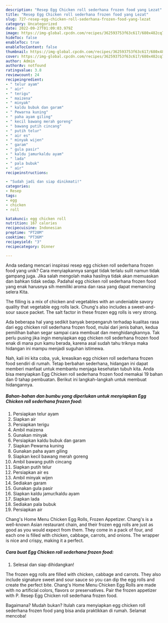 ```yaml
---
description: "Resep Egg Chicken roll sederhana frozen food yang Lezat"
title: "Resep Egg Chicken roll sederhana frozen food yang Lezat"
slug: 727-resep-egg-chicken-roll-sederhana-frozen-food-yang-lezat
category: Uncategorized
date: 2022-09-27T01:09:03.979Z
image: https://img-global.cpcdn.com/recipes/362593753f63c617/680x482cq70/egg-chicken-roll-sederhana-frozen-food-foto-resep-utama.jpg
hideToc: false
enableToc: true
enableTocContent: false
thumbnail: https://img-global.cpcdn.com/recipes/362593753f63c617/680x482cq70/egg-chicken-roll-sederhana-frozen-food-foto-resep-utama.jpg
cover: https://img-global.cpcdn.com/recipes/362593753f63c617/680x482cq70/egg-chicken-roll-sederhana-frozen-food-foto-resep-utama.jpg
author: Admin
authorAv: notfound
ratingvalue: 3.8
reviewcount: 24
recipeingredient:
- " telur ayam"
- " air"
- " terigu"
- " maizena"
- " minyak"
- " kaldu bubuk dan garam"
- " Pewarna kuning"
- " paha ayam giling"
- " kecil bawang merah goreng"
- " bawang putih cincang"
- " putih telur"
- " air es"
- " minyak wijen"
- " garam"
- " gula pasir"
- " kaldu jamurkaldu ayam"
- " lada"
- " pala bubuk"
- " air"
recipeinstructions:

- "Sudah jadi dan siap dinikmati!"
categories:
- Resep
tags:
- egg
- chicken
- roll

katakunci: egg chicken roll 
nutrition: 167 calories
recipecuisine: Indonesian
preptime: "PT20M"
cooktime: "PT36M"
recipeyield: "3"
recipecategory: Dinner

---
```





Anda sedang mencari inspirasi resep egg chicken roll sederhana frozen food yang unik? Cara menyiapkannya sangat tidak terlalu sulit namun tidak gampang juga. Jika salah mengolah maka hasilnya tidak akan memuaskan dan bahkan tidak sedap. Padahal egg chicken roll sederhana frozen food yang enak harusnya sih memiliki aroma dan rasa yang dapat memancing selera Kita.





The filling is a mix of chicken and vegetables with an undeniable savory quality that vegetable egg rolls lack. Chung&#39;s also includes a sweet-and-sour sauce packet. The salt factor in these frozen egg rolls is very strong.

Ada beberapa hal yang sedikit banyak berpengaruh terhadap kualitas rasa dari egg chicken roll sederhana frozen food, mulai dari jenis bahan, kedua pemilihan bahan segar sampai cara membuat dan menghidangkannya. Tak perlu pusing jika ingin menyiapkan egg chicken roll sederhana frozen food enak di mana pun kamu berada, karena asal sudah tahu triknya maka hidangan ini mampu menjadi suguhan istimewa.






Nah, kali ini kita coba, yuk, kreasikan egg chicken roll sederhana frozen food sendiri di rumah. Tetap berbahan sederhana, hidangan ini dapat memberi manfaat untuk membantu menjaga kesehatan tubuh kita. Anda bisa menyiapkan Egg Chicken roll sederhana frozen food memakai 19 bahan dan 0 tahap pembuatan. Berikut ini langkah-langkah untuk membuat hidangannya.

<!--inarticleads1-->

##### Bahan-bahan dan bumbu yang diperlukan untuk menyiapkan Egg Chicken roll sederhana frozen food:

1. Persiapkan  telur ayam
1. Siapkan  air
1. Persiapkan  terigu
1. Ambil  maizena
1. Gunakan  minyak
1. Persiapkan  kaldu bubuk dan garam
1. Siapkan  Pewarna kuning
1. Gunakan  paha ayam giling
1. Siapkan  kecil bawang merah goreng
1. Ambil  bawang putih cincang
1. Siapkan  putih telur
1. Persiapkan  air es
1. Ambil  minyak wijen
1. Sediakan  garam
1. Gunakan  gula pasir
1. Siapkan  kaldu jamur/kaldu ayam
1. Siapkan  lada
1. Sediakan  pala bubuk
1. Persiapkan  air


Chang&#39;s Home Menu Chicken Egg Rolls, Frozen Appetizer. Chang&#39;s is a well-known Asian restaurant chain, and their frozen egg rolls are just as good as you would expect from them. They come in a pack of four, and each one is filled with chicken, cabbage, carrots, and onions. The wrapper is nice and crispy, making it a perfect. 

<!--inarticleads2-->

##### Cara buat Egg Chicken roll sederhana frozen food:


1. Selesai dan siap dihidangkan!

The frozen egg rolls are filled with chicken, cabbage and carrots. They also include signature sweet and sour sauce so you can dip the egg rolls and create the perfect bite. Chang&#39;s Home Menu Chicken Egg Rolls are made with no artificial colors, flavors or preservatives. Pair the frozen appetizer with P. Resep Egg Chicken roll sederhana frozen food. 

Bagaimana? Mudah bukan? Itulah cara menyiapkan egg chicken roll sederhana frozen food yang bisa anda praktikkan di rumah. Selamat mencoba!
